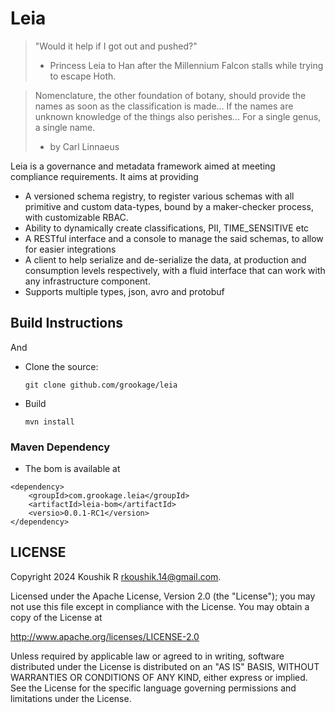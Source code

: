 # Leia

> "Would it help if I got out and pushed?"
> - Princess Leia to Han after the Millennium Falcon stalls while trying to escape Hoth.

> Nomenclature, the other foundation of botany, should provide the names as soon as the classification is made… If the
> names are unknown knowledge of the things also perishes… For a single genus, a single name.
> - by Carl Linnaeus

Leia is a governance and metadata framework aimed at meeting compliance requirements. It aims at providing

- A versioned schema registry, to register various schemas with all primitive and custom data-types, bound by a
  maker-checker process, with customizable RBAC.
- Ability to dynamically create classifications, PII, TIME_SENSITIVE etc
- A RESTful interface and a console to manage the said schemas, to allow for easier integrations
- A client to help serialize and de-serialize the data, at production and consumption levels respectively, with a fluid
  interface that can work with any infrastructure component.
- Supports multiple types, json, avro and protobuf

## Build Instructions

And

- Clone the source:

      git clone github.com/grookage/leia

- Build

      mvn install

### Maven Dependency

- The bom is available at

```
<dependency>
    <groupId>com.grookage.leia</groupId>
    <artifactId>leia-bom</artifactId>
    <versio>0.0.1-RC1</version>
</dependency>
```

LICENSE
-------

Copyright 2024 Koushik R <rkoushik.14@gmail.com>.

Licensed under the Apache License, Version 2.0 (the "License");
you may not use this file except in compliance with the License.
You may obtain a copy of the License at

http://www.apache.org/licenses/LICENSE-2.0

Unless required by applicable law or agreed to in writing, software
distributed under the License is distributed on an "AS IS" BASIS,
WITHOUT WARRANTIES OR CONDITIONS OF ANY KIND, either express or implied.
See the License for the specific language governing permissions and
limitations under the License.